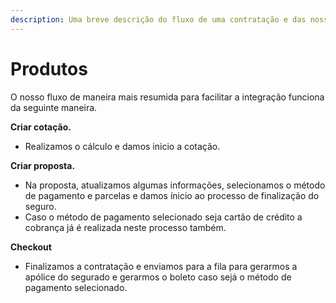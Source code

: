 ```yaml
---
description: Uma breve descrição do fluxo de uma contratação e das nossa API.
---
```


# Produtos

O nosso fluxo de maneira mais resumida para facilitar a integração funciona da seguinte maneira.



**Criar cotação.**

* Realizamos o cálculo e damos inicio a cotação.

**Criar proposta.**

* Na proposta, atualizamos algumas informações, selecionamos o método de pagamento e parcelas e damos ínicio ao processo de finalização do seguro.
* Caso o método de pagamento selecionado seja cartão de crédito a cobrança já é realizada neste processo também.

**Checkout**

* Finalizamos a contratação e enviamos para a fila para gerarmos a apólice do segurado e gerarmos o boleto caso sejá o método de pagamento selecionado.
